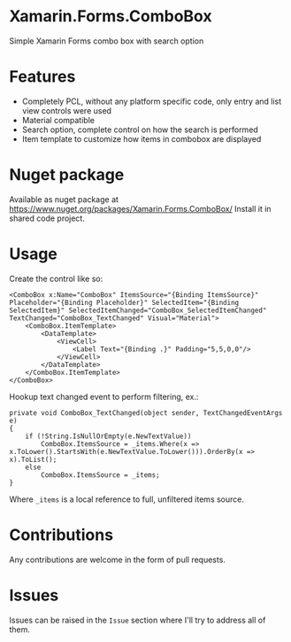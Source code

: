 # Xamarin.Forms.ComboBox
Simple Xamarin Forms combo box with search option

# Features
- Completely PCL, without any platform specific code, only entry and list view controls were used
- Material compatible
- Search option, complete control on how the search is performed
- Item template to customize how items in combobox are displayed

# Nuget package
Available as nuget package at https://www.nuget.org/packages/Xamarin.Forms.ComboBox/
Install it in shared code project.

# Usage

Create the control like so:

```
<ComboBox x:Name="ComboBox" ItemsSource="{Binding ItemsSource}" Placeholder="{Binding Placeholder}" SelectedItem="{Binding SelectedItem}" SelectedItemChanged="ComboBox_SelectedItemChanged" TextChanged="ComboBox_TextChanged" Visual="Material">
    <ComboBox.ItemTemplate>
        <DataTemplate>
            <ViewCell>
                <Label Text="{Binding .}" Padding="5,5,0,0"/>
            </ViewCell>
        </DataTemplate>
    </ComboBox.ItemTemplate>
</ComboBox>
```

Hookup text changed event to perform filtering, ex.:

```
private void ComboBox_TextChanged(object sender, TextChangedEventArgs e)
{
    if (!String.IsNullOrEmpty(e.NewTextValue))
        ComboBox.ItemsSource = _items.Where(x => x.ToLower().StartsWith(e.NewTextValue.ToLower())).OrderBy(x => x).ToList();
    else
        ComboBox.ItemsSource = _items;
}
```

Where `_items` is a local reference to full, unfiltered items source.


# Contributions

Any contributions are welcome in the form of pull requests.

# Issues

Issues can be raised in the `Issue` section where I'll try to address all of them.
